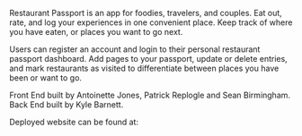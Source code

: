 Restaurant Passport is an app for foodies, travelers, and couples. Eat out, rate, and log your experiences in one convenient place. Keep track of where you have eaten, or places you want to go next.

Users can register an account and login to their personal restaurant passport dashboard. Add pages to your passport, update or delete entries, and mark restaurants as visited to differentiate between places you have been or want to go.

Front End built by Antoinette Jones, Patrick Replogle and Sean Birmingham. Back End built by Kyle Barnett.

Deployed website can be found at: 
